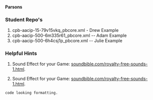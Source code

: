 #### Parsons

### Student Repo's
1. cpb-aacip-15-79v15vkq_pbcore.xml - Drew Example
1. cpb-aacip-500-6m335r61_pbcore.xml -- Adam Example
1. cpb-aacip-500-6h4csj1p_pbcore.xml -- Julie Example


### Helpful Hints
1. Sound Effect for your Game:
 [soundbible.com/royalty-free-sounds-1.html](http://soundbible.com/royalty-free-sounds-1.html).

2. Sound Effect for your Game:
 [soundbible.com/royalty-free-sounds-1.html](http://soundbible.com/royalty-free-sounds-1.html).


```
code looking formatting. 
```
